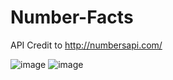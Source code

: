 # Number-Facts

API Credit to http://numbersapi.com/

![image](https://github.com/Recursive-Tahmal/Number-Facts/assets/100554398/025084f3-5df3-4c8d-b626-727f7dc25863)
![image](https://github.com/Recursive-Tahmal/Number-Facts/assets/100554398/68103905-327e-4ac9-80dd-0d707642a92f)
